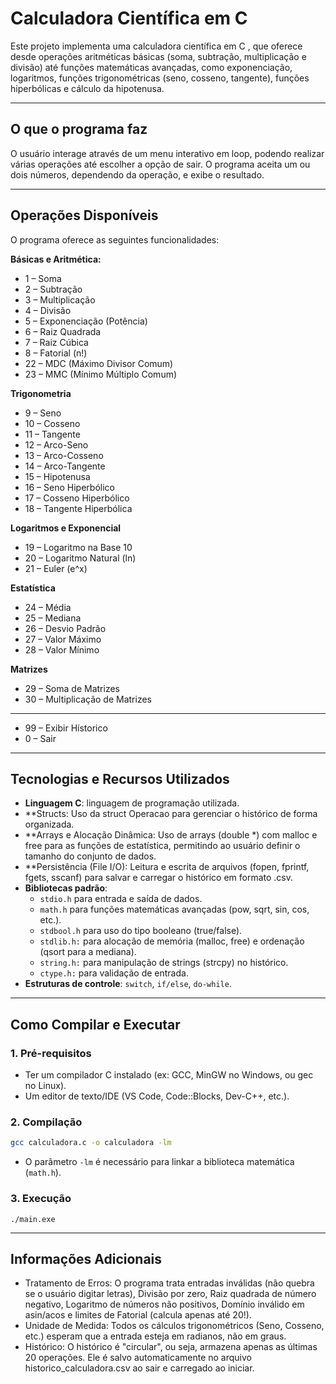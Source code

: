 # Calculadora Científica em C

Este projeto implementa uma calculadora científica em C , que oferece desde operações aritméticas básicas (soma, subtração, multiplicação e divisão) até funções matemáticas avançadas, como exponenciação, logaritmos, funções trigonométricas (seno, cosseno, tangente), funções hiperbólicas e cálculo da hipotenusa.

-----

## O que o programa faz

O usuário interage através de um menu interativo em loop, podendo realizar várias operações até escolher a opção de sair. O programa aceita um ou dois números, dependendo da operação, e exibe o resultado.

-----

## Operações Disponíveis

O programa oferece as seguintes funcionalidades:

**Básicas e Aritmética:**

  * 1 – Soma 
  * 2 – Subtração 
  * 3 – Multiplicação 
  * 4 – Divisão 
  * 5 – Exponenciação (Potência)
  * 6 – Raiz Quadrada
  * 7 – Raiz Cúbica
  * 8 – Fatorial (n!)
  * 22 – MDC (Máximo Divisor Comum)
  * 23 – MMC (Mínimo Múltiplo Comum)

**Trigonometria**

  * 9 – Seno
  * 10 – Cosseno
  * 11 – Tangente
  * 12 – Arco-Seno
  * 13 – Arco-Cosseno
  * 14 – Arco-Tangente
  * 15 – Hipotenusa
  * 16 – Seno Hiperbólico
  * 17 – Cosseno Hiperbólico
  * 18 – Tangente Hiperbólica

**Logaritmos e Exponencial**

  * 19 – Logaritmo na Base 10
  * 20 – Logaritmo Natural (ln)
  * 21 – Euler (e^x)

**Estatística**

  * 24 – Média
  * 25 – Mediana
  * 26 – Desvio Padrão
  * 27 – Valor Máximo
  * 28 – Valor Mínimo

**Matrizes**

  * 29 – Soma de Matrizes
  * 30 – Multiplicação de Matrizes
  * *****
  * 99 – Exibir Hístorico
  * 0 – Sair
  
-----

## Tecnologias e Recursos Utilizados

  * **Linguagem C**: linguagem de programação utilizada.
  * **Structs: Uso da struct Operacao para gerenciar o histórico de forma organizada.
  * **Arrays e Alocação Dinâmica: Uso de arrays (double *) com malloc e free para as funções de estatística, permitindo ao usuário definir o tamanho do conjunto de dados.
  * **Persistência (File I/O): Leitura e escrita de arquivos (fopen, fprintf, fgets, sscanf) para salvar e carregar o histórico em formato .csv.
  * **Bibliotecas padrão**:
      * `stdio.h` para entrada e saída de dados.
      * `math.h` para funções matemáticas avançadas (pow, sqrt, sin, cos, etc.).
      * `stdbool.h` para uso do tipo booleano (true/false).
      * `stdlib.h:` para alocação de memória (malloc, free) e ordenação (qsort para a mediana).
      * `string.h:` para manipulação de strings (strcpy) no histórico.
      * `ctype.h:` para validação de entrada.
  * **Estruturas de controle**: `switch`, `if/else`, `do-while`.

-----

## Como Compilar e Executar

### 1\. Pré-requisitos

  * Ter um compilador C instalado (ex: GCC, MinGW no Windows, ou gec no Linux).
  * Um editor de texto/IDE (VS Code, Code::Blocks, Dev-C++, etc.).

### 2\. Compilação

```bash
gcc calculadora.c -o calculadora -lm
```

  * O parâmetro `-lm` é necessário para linkar a biblioteca matemática (`math.h`).

### 3\. Execução
```
./main.exe
```
-----

## Informações Adicionais

  * Tratamento de Erros: O programa trata entradas inválidas (não quebra se o usuário digitar letras), Divisão por zero, Raiz quadrada de número negativo, Logaritmo de números não positivos, Domínio inválido em asin/acos e limites de Fatorial (calcula apenas até 20!).
  * Unidade de Medida: Todos os cálculos trigonométricos (Seno, Cosseno, etc.) esperam que a entrada esteja em radianos, não em graus.
  * Histórico: O histórico é "circular", ou seja, armazena apenas as últimas 20 operações. Ele é salvo automaticamente no arquivo historico_calculadora.csv ao sair e carregado ao iniciar.
